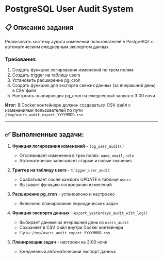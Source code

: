 # PostgreSQL User Audit System

## 📋 Описание задания

Реализовать систему аудита изменений пользователей в PostgreSQL с автоматическим ежедневным экспортом данных.

### Требования:
1. Создать функцию логирования изменений по трем полям
2. Создать trigger на таблицу users  
3. Установить расширение pg_cron
4. Создать функцию для экспорта свежих данных (за вчерашний день) в CSV файл
5. Настроить планировщик pg_cron на ежедневный запуск в 3:00 ночи

**Итог:** В Docker контейнере должен создаваться CSV файл с изменениями пользователей по пути `/tmp/users_audit_export_YYYYMMDD.csv`

---

## ✅ Выполненные задачи:

1. **Функция логирования изменений** - `log_user_audit()`
   - Отслеживает изменения в трех полях: `name`, `email`, `role`
   - Автоматически записывает старые и новые значения

2. **Триггер на таблицу users** - `trigger_user_audit`
   - Срабатывает после каждого UPDATE в таблице `users`
   - Вызывает функцию логирования изменений

3. **Расширение pg_cron** - установлено и настроено
   - Включено планирование периодических задач

4. **Функция экспорта данных** - `export_yesterdays_audit_with_log()`
   - Выбирает данные за вчерашний день из `users_audit`
   - Сохраняет в CSV файл внутри Docker контейнера
   - Путь: `/tmp/users_audit_export_YYYYMMDD.csv`

5. **Планировщик задач** - настроен на 3:00 ночи
   - Ежедневный автоматический экспорт данных



